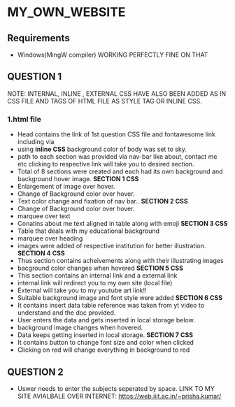 # MY_OWN_WEBSITE

## Requirements

- Windows(MingW compiler) WORKING PERFECTLY FINE ON THAT

## QUESTION 1
NOTE: INTERNAL, INLINE , EXTERNAL CSS HAVE ALSO BEEN ADDED AS IN CSS FILE AND TAGS OF HTML FILE AS STYLE TAG OR INLINE CSS.
### 1.html file
- Head contains the link of 1st question CSS file and fontawesome link including via <link href>
- using **inline CSS** background color of body was set to sky.
- path to each section was provided via nav-bar like about, contact me etc clicking to respective link will take you to desired section.
- Total of 8 sections were created and each had its own background and background hover image.
**SECTION 1 CSS**
- Enlargement of image over hover.
- Change of Background color over hover.
- Text color change and fixation of nav bar..
**SECTION 2 CSS**
-  Change of Background color over hover.
- marquee over text 
- Conatins about me text aligned in table along with emoji
**SECTION 3 CSS**
- Table that deals with my educational background
- marquee over heading
- images were added of respective institution for better illustration.
**SECTION 4 CSS**
- Thus section contains acheivements along with their illustrating images
- bacground color changes when hovered
**SECTION 5 CSS**
- This section contains an internal link and a external link
- internal link will redirect you to my own site (local file)
- External will take you to my youtube art link!!
- Suitable background image and font style were added
**SECTION 6 CSS**
- It contains insert data table reference was taken from yt video to understand and the doc provided.
- User enters the data and gets inserted in local storage below.
- background image changes when hovered.
- Data keeps getting inserted in local storage.
**SECTION 7 CSS**
- It contains button to change font size and color when clicked
- Clicking on red will change everything in background to red

## QUESTION 2
- Uswer needs to enter the subjects seperated by space.
LINK TO MY SITE AVIALBALE OVER INTERNET: https://web.iiit.ac.in/~prisha.kumar/
